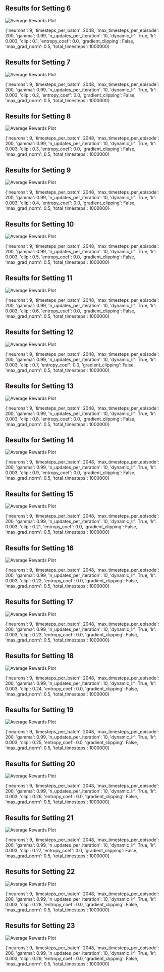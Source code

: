 ## Results for Setting 6
![Average Rewards Plot](/home/benedikt/PycharmProjects/nn_verification/pendelum/neural_network/network_code/PPO/training_docs/clip/graph6.png)

{'neurons': 9, 'timesteps_per_batch': 2048, 'max_timesteps_per_episode': 200, 'gamma': 0.99, 'n_updates_per_iteration': 10, 'dynamic_lr': True, 'lr': 0.003, 'clip': 0.1, 'entropy_coef': 0.0, 'gradient_clipping': False, 'max_grad_norm': 0.5, 'total_timesteps': 1000000}

## Results for Setting 7
![Average Rewards Plot](/home/benedikt/PycharmProjects/nn_verification/pendelum/neural_network/network_code/PPO/training_docs/clip/graph7.png)

{'neurons': 9, 'timesteps_per_batch': 2048, 'max_timesteps_per_episode': 200, 'gamma': 0.99, 'n_updates_per_iteration': 10, 'dynamic_lr': True, 'lr': 0.003, 'clip': 0.2, 'entropy_coef': 0.0, 'gradient_clipping': False, 'max_grad_norm': 0.5, 'total_timesteps': 1000000}

## Results for Setting 8
![Average Rewards Plot](/home/benedikt/PycharmProjects/nn_verification/pendelum/neural_network/network_code/PPO/training_docs/clip/graph8.png)

{'neurons': 9, 'timesteps_per_batch': 2048, 'max_timesteps_per_episode': 200, 'gamma': 0.99, 'n_updates_per_iteration': 10, 'dynamic_lr': True, 'lr': 0.003, 'clip': 0.3, 'entropy_coef': 0.0, 'gradient_clipping': False, 'max_grad_norm': 0.5, 'total_timesteps': 1000000}

## Results for Setting 9
![Average Rewards Plot](/home/benedikt/PycharmProjects/nn_verification/pendelum/neural_network/network_code/PPO/training_docs/clip/graph9.png)

{'neurons': 9, 'timesteps_per_batch': 2048, 'max_timesteps_per_episode': 200, 'gamma': 0.99, 'n_updates_per_iteration': 10, 'dynamic_lr': True, 'lr': 0.003, 'clip': 0.4, 'entropy_coef': 0.0, 'gradient_clipping': False, 'max_grad_norm': 0.5, 'total_timesteps': 1000000}

## Results for Setting 10
![Average Rewards Plot](/home/benedikt/PycharmProjects/nn_verification/pendelum/neural_network/network_code/PPO/training_docs/clip/graph10.png)

{'neurons': 9, 'timesteps_per_batch': 2048, 'max_timesteps_per_episode': 200, 'gamma': 0.99, 'n_updates_per_iteration': 10, 'dynamic_lr': True, 'lr': 0.003, 'clip': 0.5, 'entropy_coef': 0.0, 'gradient_clipping': False, 'max_grad_norm': 0.5, 'total_timesteps': 1000000}

## Results for Setting 11
![Average Rewards Plot](/home/benedikt/PycharmProjects/nn_verification/pendelum/neural_network/network_code/PPO/training_docs/clip/graph11.png)

{'neurons': 9, 'timesteps_per_batch': 2048, 'max_timesteps_per_episode': 200, 'gamma': 0.99, 'n_updates_per_iteration': 10, 'dynamic_lr': True, 'lr': 0.003, 'clip': 0.6, 'entropy_coef': 0.0, 'gradient_clipping': False, 'max_grad_norm': 0.5, 'total_timesteps': 1000000}

## Results for Setting 12
![Average Rewards Plot](/home/benedikt/PycharmProjects/nn_verification/pendelum/neural_network/network_code/PPO/training_docs/clip/graph12.png)

{'neurons': 9, 'timesteps_per_batch': 2048, 'max_timesteps_per_episode': 200, 'gamma': 0.99, 'n_updates_per_iteration': 10, 'dynamic_lr': True, 'lr': 0.003, 'clip': 0.7, 'entropy_coef': 0.0, 'gradient_clipping': False, 'max_grad_norm': 0.5, 'total_timesteps': 1000000}

## Results for Setting 13
![Average Rewards Plot](/home/benedikt/PycharmProjects/nn_verification/pendelum/neural_network/network_code/PPO/training_docs/clip/graph13.png)

{'neurons': 9, 'timesteps_per_batch': 2048, 'max_timesteps_per_episode': 200, 'gamma': 0.99, 'n_updates_per_iteration': 10, 'dynamic_lr': True, 'lr': 0.003, 'clip': 0.8, 'entropy_coef': 0.0, 'gradient_clipping': False, 'max_grad_norm': 0.5, 'total_timesteps': 1000000}

## Results for Setting 14
![Average Rewards Plot](/home/benedikt/PycharmProjects/nn_verification/pendelum/neural_network/network_code/PPO/training_docs/clip/graph14.png)

{'neurons': 9, 'timesteps_per_batch': 2048, 'max_timesteps_per_episode': 200, 'gamma': 0.99, 'n_updates_per_iteration': 10, 'dynamic_lr': True, 'lr': 0.003, 'clip': 0.9, 'entropy_coef': 0.0, 'gradient_clipping': False, 'max_grad_norm': 0.5, 'total_timesteps': 1000000}

## Results for Setting 15
![Average Rewards Plot](/home/benedikt/PycharmProjects/nn_verification/pendelum/neural_network/network_code/PPO/training_docs/clip/graph15.png)

{'neurons': 9, 'timesteps_per_batch': 2048, 'max_timesteps_per_episode': 200, 'gamma': 0.99, 'n_updates_per_iteration': 10, 'dynamic_lr': True, 'lr': 0.003, 'clip': 0.21, 'entropy_coef': 0.0, 'gradient_clipping': False, 'max_grad_norm': 0.5, 'total_timesteps': 1000000}

## Results for Setting 16
![Average Rewards Plot](/home/benedikt/PycharmProjects/nn_verification/pendelum/neural_network/network_code/PPO/training_docs/clip/graph16.png)

{'neurons': 9, 'timesteps_per_batch': 2048, 'max_timesteps_per_episode': 200, 'gamma': 0.99, 'n_updates_per_iteration': 10, 'dynamic_lr': True, 'lr': 0.003, 'clip': 0.22, 'entropy_coef': 0.0, 'gradient_clipping': False, 'max_grad_norm': 0.5, 'total_timesteps': 1000000}

## Results for Setting 17
![Average Rewards Plot](/home/benedikt/PycharmProjects/nn_verification/pendelum/neural_network/network_code/PPO/training_docs/clip/graph17.png)

{'neurons': 9, 'timesteps_per_batch': 2048, 'max_timesteps_per_episode': 200, 'gamma': 0.99, 'n_updates_per_iteration': 10, 'dynamic_lr': True, 'lr': 0.003, 'clip': 0.23, 'entropy_coef': 0.0, 'gradient_clipping': False, 'max_grad_norm': 0.5, 'total_timesteps': 1000000}

## Results for Setting 18
![Average Rewards Plot](/home/benedikt/PycharmProjects/nn_verification/pendelum/neural_network/network_code/PPO/training_docs/clip/graph18.png)

{'neurons': 9, 'timesteps_per_batch': 2048, 'max_timesteps_per_episode': 200, 'gamma': 0.99, 'n_updates_per_iteration': 10, 'dynamic_lr': True, 'lr': 0.003, 'clip': 0.24, 'entropy_coef': 0.0, 'gradient_clipping': False, 'max_grad_norm': 0.5, 'total_timesteps': 1000000}

## Results for Setting 19
![Average Rewards Plot](/home/benedikt/PycharmProjects/nn_verification/pendelum/neural_network/network_code/PPO/training_docs/clip/graph19.png)

{'neurons': 9, 'timesteps_per_batch': 2048, 'max_timesteps_per_episode': 200, 'gamma': 0.99, 'n_updates_per_iteration': 10, 'dynamic_lr': True, 'lr': 0.003, 'clip': 0.25, 'entropy_coef': 0.0, 'gradient_clipping': False, 'max_grad_norm': 0.5, 'total_timesteps': 1000000}

## Results for Setting 20
![Average Rewards Plot](/home/benedikt/PycharmProjects/nn_verification/pendelum/neural_network/network_code/PPO/training_docs/clip/graph20.png)

{'neurons': 9, 'timesteps_per_batch': 2048, 'max_timesteps_per_episode': 200, 'gamma': 0.99, 'n_updates_per_iteration': 10, 'dynamic_lr': True, 'lr': 0.003, 'clip': 0.26, 'entropy_coef': 0.0, 'gradient_clipping': False, 'max_grad_norm': 0.5, 'total_timesteps': 1000000}

## Results for Setting 21
![Average Rewards Plot](/home/benedikt/PycharmProjects/nn_verification/pendelum/neural_network/network_code/PPO/training_docs/clip/graph21.png)

{'neurons': 9, 'timesteps_per_batch': 2048, 'max_timesteps_per_episode': 200, 'gamma': 0.99, 'n_updates_per_iteration': 10, 'dynamic_lr': True, 'lr': 0.003, 'clip': 0.27, 'entropy_coef': 0.0, 'gradient_clipping': False, 'max_grad_norm': 0.5, 'total_timesteps': 1000000}

## Results for Setting 22
![Average Rewards Plot](/home/benedikt/PycharmProjects/nn_verification/pendelum/neural_network/network_code/PPO/training_docs/clip/graph22.png)

{'neurons': 9, 'timesteps_per_batch': 2048, 'max_timesteps_per_episode': 200, 'gamma': 0.99, 'n_updates_per_iteration': 10, 'dynamic_lr': True, 'lr': 0.003, 'clip': 0.28, 'entropy_coef': 0.0, 'gradient_clipping': False, 'max_grad_norm': 0.5, 'total_timesteps': 1000000}

## Results for Setting 23
![Average Rewards Plot](/home/benedikt/PycharmProjects/nn_verification/pendelum/neural_network/network_code/PPO/training_docs/clip/graph23.png)

{'neurons': 9, 'timesteps_per_batch': 2048, 'max_timesteps_per_episode': 200, 'gamma': 0.99, 'n_updates_per_iteration': 10, 'dynamic_lr': True, 'lr': 0.003, 'clip': 0.29, 'entropy_coef': 0.0, 'gradient_clipping': False, 'max_grad_norm': 0.5, 'total_timesteps': 1000000}

